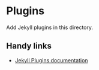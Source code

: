 # Plugins

Add Jekyll plugins in this directory.


## Handy links

* [Jekyll Plugins documentation](https://jekyllrb.com/docs/plugins/)
